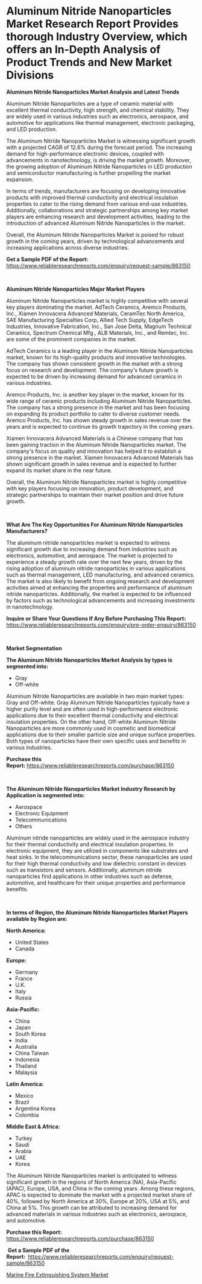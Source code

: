 <p><h1>Aluminum Nitride Nanoparticles Market Research Report Provides thorough Industry Overview, which offers an In-Depth Analysis of Product Trends and New Market Divisions</h1></p><p><strong>Aluminum Nitride Nanoparticles Market Analysis and Latest Trends</strong></p>
<p><p>Aluminum Nitride Nanoparticles are a type of ceramic material with excellent thermal conductivity, high strength, and chemical stability. They are widely used in various industries such as electronics, aerospace, and automotive for applications like thermal management, electronic packaging, and LED production.</p><p>The Aluminum Nitride Nanoparticles Market is witnessing significant growth with a projected CAGR of 12.6% during the forecast period. The increasing demand for high-performance electronic devices, coupled with advancements in nanotechnology, is driving the market growth. Moreover, the growing adoption of Aluminum Nitride Nanoparticles in LED production and semiconductor manufacturing is further propelling the market expansion.</p><p>In terms of trends, manufacturers are focusing on developing innovative products with improved thermal conductivity and electrical insulation properties to cater to the rising demand from various end-use industries. Additionally, collaborations and strategic partnerships among key market players are enhancing research and development activities, leading to the introduction of advanced Aluminum Nitride Nanoparticles in the market.</p><p>Overall, the Aluminum Nitride Nanoparticles Market is poised for robust growth in the coming years, driven by technological advancements and increasing applications across diverse industries.</p></p>
<p><strong>Get a Sample PDF of the Report:&nbsp;</strong> <a href="https://www.reliableresearchreports.com/enquiry/request-sample/863150">https://www.reliableresearchreports.com/enquiry/request-sample/863150</a></p>
<p>&nbsp;</p>
<p><strong>Aluminum Nitride Nanoparticles Major Market Players</strong></p>
<p><p>Aluminum Nitride Nanoparticles market is highly competitive with several key players dominating the market. AdTech Ceramics, Aremco Products, Inc., Xiamen Innovacera Advanced Materials, CeramTec North America, SAE Manufacturing Specialties Corp, Allied Tech Supply, EdgeTech Industries, Innovative Fabrication, Inc., San Jose Delta, Magnum Technical Ceramics, Spectrum Chemical Mfg., ALB Materials, Inc., and Remtec, Inc. are some of the prominent companies in the market.</p><p>AdTech Ceramics is a leading player in the Aluminum Nitride Nanoparticles market, known for its high-quality products and innovative technologies. The company has shown consistent growth in the market with a strong focus on research and development. The company's future growth is expected to be driven by increasing demand for advanced ceramics in various industries.</p><p>Aremco Products, Inc. is another key player in the market, known for its wide range of ceramic products including Aluminum Nitride Nanoparticles. The company has a strong presence in the market and has been focusing on expanding its product portfolio to cater to diverse customer needs. Aremco Products, Inc. has shown steady growth in sales revenue over the years and is expected to continue its growth trajectory in the coming years.</p><p>Xiamen Innovacera Advanced Materials is a Chinese company that has been gaining traction in the Aluminum Nitride Nanoparticles market. The company's focus on quality and innovation has helped it to establish a strong presence in the market. Xiamen Innovacera Advanced Materials has shown significant growth in sales revenue and is expected to further expand its market share in the near future.</p><p>Overall, the Aluminum Nitride Nanoparticles market is highly competitive with key players focusing on innovation, product development, and strategic partnerships to maintain their market position and drive future growth.</p></p>
<p>&nbsp;</p>
<p><strong>What Are The Key Opportunities For Aluminum Nitride Nanoparticles Manufacturers?</strong></p>
<p><p>The aluminum nitride nanoparticles market is expected to witness significant growth due to increasing demand from industries such as electronics, automotive, and aerospace. The market is projected to experience a steady growth rate over the next few years, driven by the rising adoption of aluminum nitride nanoparticles in various applications such as thermal management, LED manufacturing, and advanced ceramics. The market is also likely to benefit from ongoing research and development activities aimed at enhancing the properties and performance of aluminum nitride nanoparticles. Additionally, the market is expected to be influenced by factors such as technological advancements and increasing investments in nanotechnology.</p></p>
<p><strong>Inquire or Share Your Questions If Any Before Purchasing This Report:</strong> <a href="https://www.reliableresearchreports.com/enquiry/pre-order-enquiry/863150">https://www.reliableresearchreports.com/enquiry/pre-order-enquiry/863150</a></p>
<p>&nbsp;</p>
<p><strong>Market Segmentation</strong></p>
<p><strong>The Aluminum Nitride Nanoparticles Market Analysis by types is segmented into:</strong></p>
<p><ul><li>Gray</li><li>Off-white</li></ul></p>
<p><p>Aluminum Nitride Nanoparticles are available in two main market types: Gray and Off-white. Gray Aluminum Nitride Nanoparticles typically have a higher purity level and are often used in high-performance electronic applications due to their excellent thermal conductivity and electrical insulation properties. On the other hand, Off-white Aluminum Nitride Nanoparticles are more commonly used in cosmetic and biomedical applications due to their smaller particle size and unique surface properties. Both types of nanoparticles have their own specific uses and benefits in various industries.</p></p>
<p><strong>Purchase this Report:&nbsp;</strong><a href="https://www.reliableresearchreports.com/purchase/863150">https://www.reliableresearchreports.com/purchase/863150</a></p>
<p>&nbsp;</p>
<p><strong>The Aluminum Nitride Nanoparticles Market Industry Research by Application is segmented into:</strong></p>
<p><ul><li>Aerospace</li><li>Electronic Equipment</li><li>Telecommunications</li><li>Others</li></ul></p>
<p><p>Aluminum nitride nanoparticles are widely used in the aerospace industry for their thermal conductivity and electrical insulation properties. In electronic equipment, they are utilized in components like substrates and heat sinks. In the telecommunications sector, these nanoparticles are used for their high thermal conductivity and low dielectric constant in devices such as transistors and sensors. Additionally, aluminum nitride nanoparticles find applications in other industries such as defense, automotive, and healthcare for their unique properties and performance benefits.</p></p>
<p>&nbsp;</p>
<p><strong>In terms of Region, the Aluminum Nitride Nanoparticles Market Players available by Region are:</strong></p>
<p>
    <p> <strong> North America: </strong>
        <ul>
            <li>United States</li>
            <li>Canada</li>
        </ul>
        </p> 
    <p> <strong> Europe: </strong>
        <ul>
            <li>Germany</li>
            <li>France</li>
            <li>U.K.</li>
            <li>Italy</li>
            <li>Russia</li>
        </ul>
        </p> 
    <p> <strong> Asia-Pacific: </strong>
        <ul>
            <li>China</li>
            <li>Japan</li>
            <li>South Korea</li>
            <li>India</li>
            <li>Australia</li>
            <li>China Taiwan</li>
            <li>Indonesia</li>
            <li>Thailand</li>
            <li>Malaysia</li>
        </ul>
        </p> 
    <p> <strong> Latin America: </strong>
        <ul>
            <li>Mexico</li>
            <li>Brazil</li>
            <li>Argentina Korea</li>
            <li>Colombia</li>
        </ul>
        </p> 
    <p> <strong> Middle East & Africa: </strong>
        <ul>
            <li>Turkey</li>
            <li>Saudi</li>
            <li>Arabia</li>
            <li>UAE</li>
            <li>Korea</li>
        </ul>
    </p>
    </p>
<p><p>The Aluminum Nitride Nanoparticles market is anticipated to witness significant growth in the regions of North America (NA), Asia-Pacific (APAC), Europe, USA, and China in the coming years. Among these regions, APAC is expected to dominate the market with a projected market share of 40%, followed by North America at 30%, Europe at 20%, USA at 5%, and China at 5%. This growth can be attributed to increasing demand for advanced materials in various industries such as electronics, aerospace, and automotive.</p></p>
<p><strong>Purchase this Report: </strong><a href="https://www.reliableresearchreports.com/purchase/863150">https://www.reliableresearchreports.com/purchase/863150</a></p>
<p>&nbsp;<strong>Get a Sample PDF of the Report:&nbsp;&nbsp;</strong><a href="https://www.reliableresearchreports.com/enquiry/request-sample/863150">https://www.reliableresearchreports.com/enquiry/request-sample/863150</a></p>
<p><strong></strong></p>
<p><p><a href="https://carnation-joke-41f.notion.site/Marine-Fire-Extinguishing-System-Market-Size-Focuses-on-Market-Dynamics-In-Depth-Analysis-and-Futur-7ea212a047e14328a68b580dae80c50c">Marine Fire Extinguishing System Market</a></p></p>
